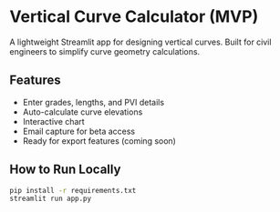 # Vertical Curve Calculator (MVP)

A lightweight Streamlit app for designing vertical curves. Built for civil engineers to simplify curve geometry calculations.

## Features
- Enter grades, lengths, and PVI details
- Auto-calculate curve elevations
- Interactive chart
- Email capture for beta access
- Ready for export features (coming soon)

## How to Run Locally

```bash
pip install -r requirements.txt
streamlit run app.py